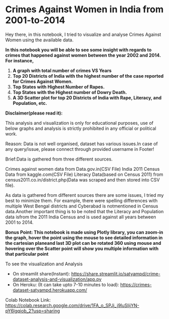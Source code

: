 # Crimes Against Women in India from 2001-to-2014


Hey there, in this notebook, I tried to visualize and analyse Crimes Against Women using the available data.

**In this notebook you will be able to see some insight with regards to crimes that happened against women between the year 2002 and 2014. For instance,**
1. **A graph with total number of crimes VS Years**
2. **Top 20 Districts of India with the highest number of the case reported for Crimes Against Women.**
3. **Top States with Highest Number of Rapes.**
4. **Top States with the Highest number of Dowry Death.**
5. **A 3D Scatter plot for top 20 Districts of India with Rape, Literacy, and Population, etc.**

**Disclaimer(please read it):**

This analysis and visualization is only for educational purposes, use of below
graphs and analysis is strictly prohibited in any official or political work.

Reason: Data is not well organised, dataset has various issues.In case of any
query/issue, please connect through provided username in Footer! 

Brief:Data is gathered from three different sources.

Crimes against women data from Data.gov.in(CSV File)
India 2011 Census Data from kaggle.com(CSV File)
Literacy Data(based on Census 2011) from census2011.co.in/district.php(Data 
was scraped and then stored into CSV file).

As data is gathered from different sources there are some issues, I tried my best 
to minimize them. For example, there were spelling differences with multiple 
West Bengal districts and Cyberabad is notmentioned in Census data.Another important
thing is to be noted that the Literacy and Population data isfrom the 2011 India
Census and is used against all years between 2001 to 2014.

**Bonus Point: This notebook is made using Plotly library, you can zoom-in the graph,
hover the point using the mouse to see detailed information in the cartesian
planeand last 3D plot can be rotated 360 using mouse and hovering over the Scatter
point will show you multiple information with that particular point**


To see the visualization and Analysis
- On streamlit share(Instant): https://share.streamlit.io/satyampd/crime-dataset-analysis-and-visualization/app.py
- On Heroku: (It can take upto 7-10 minutes to load): https://crimes-dataset-satyampd.herokuapp.com/

Colab Notebook Link: https://colab.research.google.com/drive/1FA_o_SPJj_j9IuSIijYN-pY6lgqiob_2?usp=sharing
